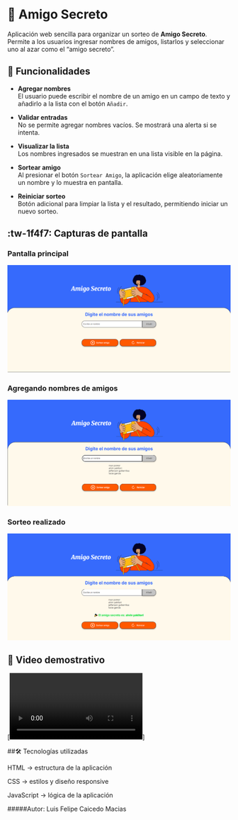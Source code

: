 # 🎁 Amigo Secreto
Aplicación web sencilla para organizar un sorteo de **Amigo Secreto**.  
Permite a los usuarios ingresar nombres de amigos, listarlos y seleccionar uno al azar como el “amigo secreto”.

## 📌 Funcionalidades

- **Agregar nombres**  
  El usuario puede escribir el nombre de un amigo en un campo de texto y añadirlo a la lista con el botón `Añadir`.

- **Validar entradas**  
  No se permite agregar nombres vacíos. Se mostrará una alerta si se intenta.

- **Visualizar la lista**  
  Los nombres ingresados se muestran en una lista visible en la página.

- **Sortear amigo**  
  Al presionar el botón `Sortear Amigo`, la aplicación elige aleatoriamente un nombre y lo muestra en pantalla.

- **Reiniciar sorteo**  
  Botón adicional para limpiar la lista y el resultado, permitiendo iniciar un nuevo sorteo.

## :tw-1f4f7: Capturas de pantalla

### Pantalla principal
![Pantalla principal](assets/pantalla_principal.png )


### Agregando nombres de  amigos
![Resultado sorteo](assets/agregando_nombres_de_amigos.png)


### Sorteo realizado
![Resultado sorteo](assets/sorteo_realizado.png)

## 🎥 Video demostrativo
[![Ver video](assets/demostracionamigo.mp4)]



##🛠 Tecnologías utilizadas

HTML → estructura de la aplicación

CSS → estilos y diseño responsive

JavaScript → lógica de la aplicación


#####Autor: Luis Felipe Caicedo Macias
